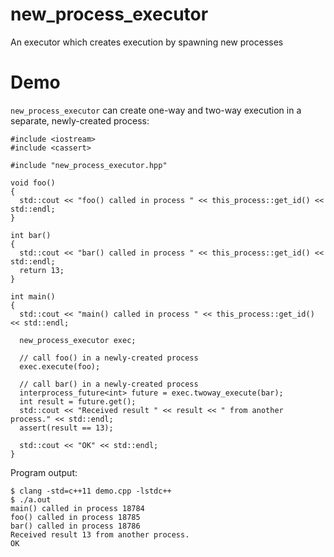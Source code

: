# new_process_executor
An executor which creates execution by spawning new processes

# Demo

`new_process_executor` can create one-way and two-way execution in a separate, newly-created process:

```
#include <iostream>
#include <cassert>

#include "new_process_executor.hpp"

void foo()
{
  std::cout << "foo() called in process " << this_process::get_id() << std::endl;
}

int bar()
{
  std::cout << "bar() called in process " << this_process::get_id() << std::endl;
  return 13;
}

int main()
{
  std::cout << "main() called in process " << this_process::get_id() << std::endl;

  new_process_executor exec;

  // call foo() in a newly-created process
  exec.execute(foo);

  // call bar() in a newly-created process
  interprocess_future<int> future = exec.twoway_execute(bar);
  int result = future.get();
  std::cout << "Received result " << result << " from another process." << std::endl;
  assert(result == 13);

  std::cout << "OK" << std::endl;
}
```

Program output:

```
$ clang -std=c++11 demo.cpp -lstdc++
$ ./a.out 
main() called in process 18784
foo() called in process 18785
bar() called in process 18786
Received result 13 from another process.
OK
```

